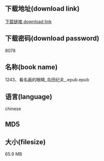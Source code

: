 ## 下载地址(download link)
[下载链接 download link](https://voluble-croquembouche-d321dc.netlify.app/?s=1243%E3%80%81%E7%9C%8B%E5%90%8D%E7%94%BB%E7%9A%84%E7%9C%BC%E7%9D%9B_%E5%B2%9B%E7%94%B0%E7%BA%AA%E5%A4%AB_.epub)

## 下载密码(download password)
8078

## 名称(book name)
1243、看名画的眼睛_岛田纪夫_.epub.epub

## 语言(language)
chinese

## MD5


## 大小(filesize)
65.9 MB
